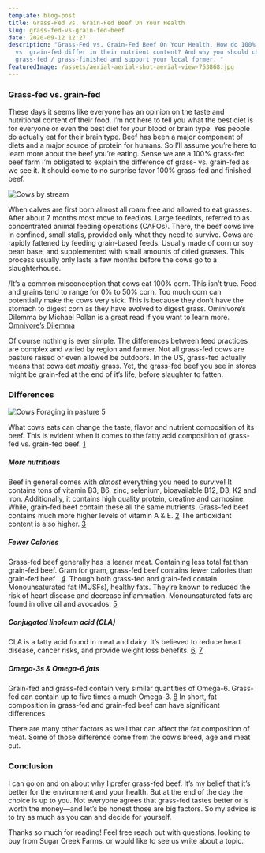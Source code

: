 ```yaml
---
template: blog-post
title: Grass-Fed vs. Grain-Fed Beef On Your Health
slug: grass-fed-vs-grain-fed-beef
date: 2020-09-12 12:27
description: "Grass-Fed vs. Grain-Fed Beef On Your Health. How do 100% grass-fed
  vs. grain-fed differ in their nutrient content? And why you should chose
  grass-fed / grass-finished and support your local former. "
featuredImage: /assets/aerial-aerial-shot-aerial-view-753868.jpg
---
```

### Grass-fed vs. grain-fed

These days it seems like everyone has an opinion on the taste and nutritional content of their food. I’m not here to tell you what the best diet is for everyone or even the best diet for your blood or brain type. Yes people do actually eat for their brain type. Beef has been a major component of diets and a major source of protein for humans. So I’ll assume you’re here to learn more about the beef you’re eating. Sense we are a 100% grass-fed beef farm I’m obligated to explain the difference of grass- vs. grain-fed as we see it. It should come to no surprise favor 100% grass-fed and finished beef.


![Cows by stream](/assets/agriculture-animal-black-and-white-cows-325257.jpg "Cows by stream")

When calves are first born almost all roam free and allowed to eat grasses. After about 7 months most move to feedlots. Large feedlots, referred to as concentrated animal feeding operations (CAFOs). There, the beef cows live in confined, small stalls, provided only what they need to survive. Cows are rapidly fattened by feeding grain-based feeds. Usually made of corn or soy bean base, and supplemented with small amounts of dried grasses. This process usually only lasts a few months before the cows go to a slaughterhouse.

/It’s a common misconception that cows eat 100% corn. This isn’t true. Feed and grains tend to range for 0% to 50% corn. Too much corn can potentially make the cows very sick. This is because they don’t have the stomach to digest corn as they have evolved to digest grass. Ominivore’s Dilemma by Michael Pollan is a great read if you want to learn more. [Omnivore’s Dilemma](https://www.amazon.com/dp/B002TQKS14/ref=dp-kindle-redirect?_encoding=UTF8&btkr=1)

Of course nothing is ever simple. The differences between feed practices are complex and varied by region and farmer. Not all grass-fed cows are pasture raised or even allowed be outdoors. In the US, grass-fed actually means that cows eat *mostly* grass. Yet, the grass-fed beef you see in stores might be grain-fed at the end of it’s life, before slaughter to fatten. 

### Differences

![Cows Foraging in pasture 5](/assets/pasture900img_9602.jpg "Cows Foraging in pasture 5")


What cows eats can change the taste, flavor and nutrient composition of its beef. This is evident when it comes to the fatty acid composition of grass-fed vs. grain-fed beef. [1](https://fdc.nal.usda.gov/fdc-app.html#/food-details/172161/nutrients)

##### More nutritious

Beef in general comes with *almost* everything you need to survive! It contains tons of vitamin B3, B6, zinc, selenium, bioavailable B12, D3, K2 and iron. Additionally, it contains high quality protein, creatine and carnosine. While, grain-fed beef contain these all the same nutrients. Grass-fed beef contains much more higher levels of vitamin A & E. [2](https://pubmed.ncbi.nlm.nih.gov/22063662/)
The antioxidant content is also higher. [3](https://pubmed.ncbi.nlm.nih.gov/22061512/)

##### Fewer Calories

Grass-fed beef generally has is leaner meat. Containing less total fat than grain-fed beef. Gram for gram, grass-fed beef contains fewer calories than grain-fed beef . [4](https://pubmed.ncbi.nlm.nih.gov/24018274/). Though both grass-fed and grain-fed contain Monounsaturated fat (MUSFs), healthy fats. They’re known to reduced the risk of heart disease and decrease inflammation. Monounsaturated fats are found in olive oil and avocados. [5](https://www.healthline.com/nutrition/monounsaturated-fats)

##### Conjugated linoleum acid (CLA)

CLA is a fatty acid found in meat and dairy. It’s believed to reduce heart disease, cancer risks, and provide weight loss benefits. [6](https://pubmed.ncbi.nlm.nih.gov/10428978/), [7](https://www.sciencedirect.com/science/article/abs/pii/S0002822304004316)

##### Omega-3s & Omega-6 fats

Grain-fed and grass-fed contain very similar quantities of Omega-6. Grass-fed can contain up to five times a much Omega-3. [8](https://pubmed.ncbi.nlm.nih.gov/20807460/) In short, fat composition in grass-fed and grain-fed beef can have significant differences

There are many other factors as well that can affect the fat composition of meat. Some of those difference come from the cow’s breed, age and meat cut.

### Conclusion

I can go on and on about why I prefer grass-fed beef. It’s my belief that it’s better for the environment and your health. But at the end of the day the choice is up to you. Not everyone agrees that grass-fed tastes better or is worth the money—and let’s be honest those are big factors. So my advice is to try as much as you can and decide for yourself.

Thanks so much for reading! Feel free reach out with questions, looking to buy from Sugar Creek Farms, or would like to see us write about a topic.